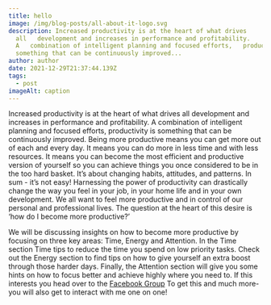 ```yaml
---
title: hello
image: /img/blog-posts/all-about-it-logo.svg
description: Increased productivity is at the heart of what drives
  all   development and increases in performance and profitability.
  A   combination of intelligent planning and focused efforts,   productivity is
  something that can be continuously improved...
author: author
date: 2021-12-29T21:37:44.139Z
tags:
  - post
imageAlt: caption
---
```

Increased productivity is at the heart of what drives all development and increases in performance and profitability. A combination of intelligent planning and focused efforts, productivity is something that can be continuously improved.
Being more productive means you can get more out of each and every day. It means you can do more in less time and with less resources. It means you can become the most efficient and productive version of yourself so you can achieve things you once considered to be in the too hard basket. It’s about changing habits, attitudes, and patterns. In sum - it’s not easy!
Harnessing the power of productivity can drastically change the way you feel in your job, in your home life and in your own development. We all want to feel more productive and in control of our personal and professional lives. The question at the heart of this desire is ‘how do I become more productive?’

We will be discussing insights on how to become more productive by focusing on three key areas: Time, Energy and Attention.
In the Time section Time tips to reduce the time you spend on low priority tasks. Check out the Energy section to find tips on how to give yourself an extra boost through those harder days. Finally, the Attention section will give you some hints on how to focus better and achieve highly where you need to.
If this interests you head over to the <a
            href="  https://www.facebook.com/groups/allaboutsuccessnowinnercircle"
          >
Facebook Group</a
          >
To get this and much more- you will also get to interact with me one on one!
